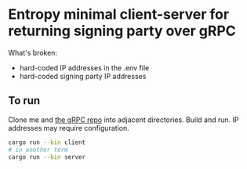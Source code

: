 # Entropy minimal client-server for returning signing party over gRPC

What's broken:

- hard-coded IP addresses in the .env file
- hard-coded signing party IP addresses

## To run

Clone me and [the gRPC repo](https://github.com/thor314/signing-grpc) into adjacent directories. Build and run. IP addresses may require configuration.

```sh
cargo run --bin client
# in another term
cargo run --bin server
```
